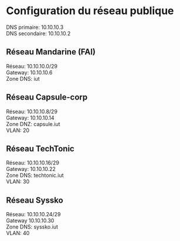 # Configuration du réseau publique

DNS primaire: 10.10.10.3  
DNS secondaire: 10.10.10.2  

## Réseau Mandarine (FAI)

Réseau: 10.10.10.0/29  
Gateway: 10.10.10.6  
Zone DNS: iut  

## Réseau Capsule-corp

Réseau: 10.10.10.8/29  
Gateway: 10.10.10.14  
Zone DNZ: capsule.iut  
VLAN: 20  

## Réseau TechTonic

Réseau: 10.10.10.16/29  
Gateway: 10.10.10.22  
Zone DNS: techtonic.iut  
VLAN: 30  

## Réseau Syssko

Réseau: 10.10.10.24/29  
Gateway 10.10.10.30  
Zone DNS: syssko.iut  
VLAN: 40  
